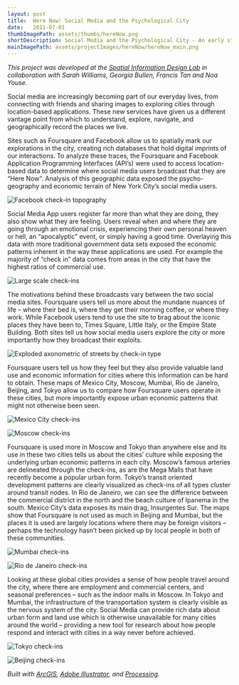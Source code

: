 ```yaml
---
layout: post
title:  Here Now! Social Media and the Psychological City
date:   2011-07-01
thumbImagePath: assets/thumbs/hereNow.png
shortDescription: Social Media and the Psychological City - An early study of check-in data, trying to visualize it and to understand what it can tell us about our cities.
mainImagePath: assets/projectImages/hereNow/hereNow_main.png
---
```

*This project was developed at the [Spatial Information Design Lab](http://spatialinformationdesignlab.org/) in collaboration with Sarah Williams, Georgia Bullen, Francis Tan and Noa Youse.*

Social media are increasingly becoming part of our everyday lives, from connecting with friends and sharing images to exploring cities through location-based applications. These new services have given us a different vantage point from which to understand, explore, navigate, and geographically record the places we live.

Sites such as Foursquare and Facebook allow us to spatially mark our explorations in the city, creating rich databases that hold digital imprints of our interactions. To analyze these traces, the Foursquare and Facebook Application Programming Interfaces (API’s) were used to access location-based data to determine where social media users broadcast that they are “Here Now”. Analysis of this geographic data exposed the psycho-geography and economic terrain of New York City’s social media users.

![Facebook check-in topography](../../../assets/projectImages/hereNow/topographyFacebook.png)

Social Media App users register far more than what they are doing, they also show what they are feeling. Users reveal when and where they are going through an emotional crisis, experiencing their own personal heaven or hell, an “apocalyptic” event, or simply having a good time. Overlaying this data with more traditional government data sets exposed the economic patterns inherent in the way these applications are used. For example the majority of “check in” data comes from areas in the city that have the highest ratios of commercial use.

![Large scale check-ins](../../../assets/projectImages/hereNow/largeScaleCheckins.png)

The motivations behind these broadcasts vary between the two social media sites. Foursquare users tell us more about the mundane nuances of life – where their bed is, where they get their morning coffee, or where they work. While Facebook users tend to use the site to brag about the iconic places they have been to, Times Square, Little Italy, or the Empire State Building. Both sites tell us how social media users explore the city or more importantly how they broadcast their exploits.

![Exploded axonometric of streets by check-in type](../../../assets/projectImages/hereNow/explodedStreets.png)

Foursquare users tell us how they feel but they also provide valuable land use and economic information for cities where this information can be hard to obtain. These maps of Mexico City, Moscow, Mumbai, Rio de Janeiro, Beijing, and Tokyo allow us to compare how Foursquare users operate in these cities, but more importantly expose urban economic patterns that might not otherwise been seen.

![Mexico City check-ins](../../../assets/projectImages/hereNow/mexicoCity.jpg)

![Moscow check-ins](../../../assets/projectImages/hereNow/moscow.jpg)

Foursquare is used more in Moscow and Tokyo than anywhere else and its use in these two cities tells us about the cities’ culture while exposing the underlying urban economic patterns in each city. Moscow’s famous arteries are delineated through the check-ins, as are the Mega Malls that have recently become a popular urban form. Tokyo’s transit oriented development patterns are clearly visualized as check-ins of all types cluster around transit nodes. In Rio de Janeiro, we can see the difference between the commercial district in the north and the beach culture of Ipanema in the south. Mexico City’s data exposes its main drag, Insurgentes Sur. The maps show that Foursquare is not used as much in Beijing and Mumbai, but the places it is used are largely locations where there may be foreign visitors – perhaps the technology hasn’t been picked up by local people in both of these communities.

![Mumbai check-ins](../../../assets/projectImages/hereNow/mumbai.jpg)

![Rio de Janeiro check-ins](../../../assets/projectImages/hereNow/rioDeJaneiro.jpg)

Looking at these global cities provides a sense of how people travel around the city, where there are employment and commercial centers, and seasonal preferences – such as the indoor malls in Moscow. In Tokyo and Mumbai, the infrastructure of the transportation system is clearly visible as the nervous system of the city. Social Media can provide rich data about urban form and land use which is otherwise unavailable for many cities around the world – providing a new tool for research about how people respond and interact with cities in a way never before achieved.

![Tokyo check-ins](../../../assets/projectImages/hereNow/tokyo.jpg)

![Beijing check-ins](../../../assets/projectImages/hereNow/beijing.jpg)

*Built with [ArcGIS](https://www.arcgis.com/), [Adobe Illustrator](https://www.adobe.com/products/illustrator.html), and [Processing](https://processing.org).*